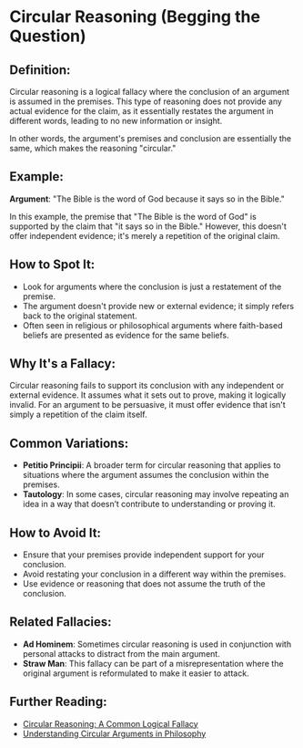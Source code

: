 # Circular Reasoning (Begging the Question)

## Definition:
Circular reasoning is a logical fallacy where the conclusion of an argument is assumed in the premises. This type of reasoning does not provide any actual evidence for the claim, as it essentially restates the argument in different words, leading to no new information or insight.

In other words, the argument's premises and conclusion are essentially the same, which makes the reasoning "circular."

## Example:
**Argument**: "The Bible is the word of God because it says so in the Bible."

In this example, the premise that "The Bible is the word of God" is supported by the claim that "it says so in the Bible." However, this doesn't offer independent evidence; it's merely a repetition of the original claim.

## How to Spot It:
- Look for arguments where the conclusion is just a restatement of the premise.
- The argument doesn't provide new or external evidence; it simply refers back to the original statement.
- Often seen in religious or philosophical arguments where faith-based beliefs are presented as evidence for the same beliefs.

## Why It's a Fallacy:
Circular reasoning fails to support its conclusion with any independent or external evidence. It assumes what it sets out to prove, making it logically invalid. For an argument to be persuasive, it must offer evidence that isn't simply a repetition of the claim itself.

## Common Variations:
- **Petitio Principii**: A broader term for circular reasoning that applies to situations where the argument assumes the conclusion within the premises.
- **Tautology**: In some cases, circular reasoning may involve repeating an idea in a way that doesn’t contribute to understanding or proving it.

## How to Avoid It:
- Ensure that your premises provide independent support for your conclusion.
- Avoid restating your conclusion in a different way within the premises.
- Use evidence or reasoning that does not assume the truth of the conclusion.

## Related Fallacies:
- **Ad Hominem**: Sometimes circular reasoning is used in conjunction with personal attacks to distract from the main argument.
- **Straw Man**: This fallacy can be part of a misrepresentation where the original argument is reformulated to make it easier to attack.

## Further Reading:
- [Circular Reasoning: A Common Logical Fallacy](https://en.wikipedia.org/wiki/Begging_the_question)
- [Understanding Circular Arguments in Philosophy](https://www.philosophybasics.com/branch_circular_reasoning.html)
